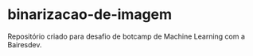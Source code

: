 # binarizacao-de-imagem
Repositório criado para desafio de botcamp de Machine Learning com a Bairesdev.
